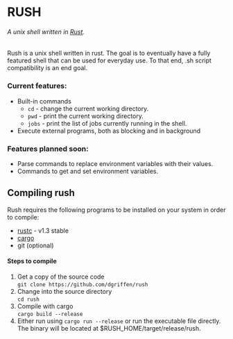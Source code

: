 # RUSH
###### A unix shell written in [Rust](rust-lang.org).

Rush is a unix shell written in rust. The goal is to eventually have a fully featured shell that can be used for everyday use. To that end, .sh script compatibility is an end goal.

### Current features:
* Built-in commands
    * ```cd``` - change the current working directory.
    * ```pwd``` - print the current working directory.
    * ```jobs``` - print the list of jobs currently running in the shell.
* Execute external programs, both as blocking and in background

### Features planned soon:
* Parse commands to replace environment variables with their values.
* Commands to get and set environment variables.

## Compiling rush
Rush requires the following programs to be installed on your system in order to compile:
* [rustc](rust-lang.org) - v1.3 stable
* [cargo](crates.io)
* git (optional)

#### Steps to compile
1. Get a copy of the source code  
```git clone https://github.com/dgriffen/rush```
2. Change into the source directory  
```cd rush```
3. Compile with cargo  
```cargo build --release```
4. Either run using ```cargo run --release``` or run the executable file directly. The binary will be located at $RUSH_HOME/target/release/rush.
